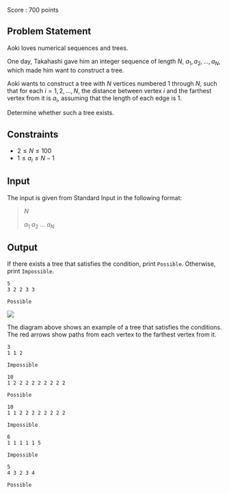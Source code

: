 Score : $700$ points

## Problem Statement

Aoki loves numerical sequences and trees.

One day, Takahashi gave him an integer sequence of length $N$, $a_1, a_2, ..., a_N$, which made him want to construct a tree.

Aoki wants to construct a tree with $N$ vertices numbered $1$ through $N$, such that for each $i = 1,2,...,N$, the distance between vertex $i$ and the farthest vertex from it is $a_i$, assuming that the length of each edge is $1$.

Determine whether such a tree exists.

## Constraints

- $2 \leq N \leq 100$
- $1 \leq a_i \leq N-1$

## Input

The input is given from Standard Input in the following format:

> $N$
> 
> $a_1$ $a_2$ $...$ $a_N$

## Output

If there exists a tree that satisfies the condition, print `Possible`. Otherwise, print `Impossible`.

```input1
5
3 2 2 3 3
```

```output1
Possible
```

![](https://atcoder.jp/img/agc005/cda0380bb5cd1b9502cfceaf2526d91e.png)

The diagram above shows an example of a tree that satisfies the conditions. The red arrows show paths from each vertex to the farthest vertex from it.

```input2
3
1 1 2
```

```output2
Impossible
```

```input3
10
1 2 2 2 2 2 2 2 2 2
```

```output3
Possible
```

```input4
10
1 1 2 2 2 2 2 2 2 2
```

```output4
Impossible
```

```input5
6
1 1 1 1 1 5
```

```output5
Impossible
```

```input6
5
4 3 2 3 4
```

```output6
Possible
```